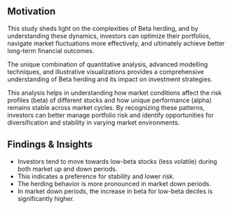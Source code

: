 ## Motivation
This study sheds light on the complexities of Beta herding, and by understanding these dynamics, investors can optimize their portfolios, navigate market fluctuations more effectively, and ultimately achieve better long-term financial outcomes.

The unique combination of quantitative analysis, advanced modelling techniques, and illustrative visualizations provides a comprehensive understanding of Beta herding and its impact on investment strategies.

This analysis helps in understanding how market conditions affect the risk profiles (beta) of different stocks and how unique performance (alpha) remains stable across market cycles. By recognizing these patterns, investors can better manage portfolio risk and identify opportunities for diversification and stability in varying market environments.

## Findings & Insights
- Investors tend to move towards low-beta stocks (less volatile) during both market up and down periods.
- This indicates a preference for stability and lower risk.
- The herding behavior is more pronounced in market down periods.
- In market down periods, the increase in beta for low-beta deciles is significantly higher.
